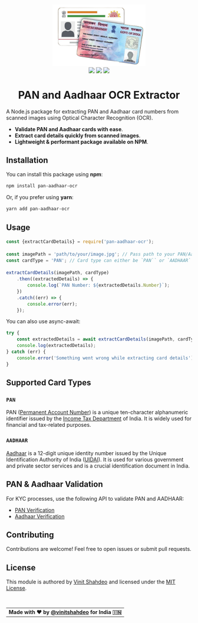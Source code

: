 <div align='center'>
    <img src='https://raw.githubusercontent.com/vinitshahdeo/pan-aadhaar-ocr/main/media/banner.png' height='50%' width='50%'/><br/>
    <img src='https://img.shields.io/npm/v/pan-aadhaar-ocr?logo=npm&link=https%3A%2F%2Fwww.npmjs.com%2Fpackage%2Fpan-aadhaar-ocr'/>
    <img src='https://img.shields.io/github/license/vinitshahdeo/pan-aadhaar-ocr?logo=github' />
    <a href='https://twitter.com/Vinit_Shahdeo'>
        <img src='https://img.shields.io/badge/Author-@vinit__shahdeo-blue?logo=twitter' />
    </a>
</div>

<h1 align='center'> PAN and Aadhaar OCR Extractor</h1>

A Node.js package for extracting PAN and Aadhaar card numbers from scanned images using Optical Character Recognition (OCR).

- **Validate PAN and Aadhaar cards with ease**.
- **Extract card details quickly from scanned images**.
- **Lightweight & performant package available on NPM**.

## Installation
You can install this package using **npm**:

```bash
npm install pan-aadhaar-ocr
```
Or, if you prefer using **yarn**:

```bash
yarn add pan-aadhaar-ocr
```

## Usage

```javascript
const {extractCardDetails} = require('pan-aadhaar-ocr');

const imagePath = 'path/to/your/image.jpg'; // Pass path to your PAN/Aadhaar image
const cardType = 'PAN'; // Card type can either be `PAN`` or `AADHAAR`

extractCardDetails(imagePath, cardType)
    .then((extractedDetails) => {
        console.log(`PAN Number: ${extractedDetails.Number}`);
    })
    .catch((err) => {
        console.error(err);
    });
```

You can also use async-await:

```javascript
try {
    const extractedDetails = await extractCardDetails(imagePath, cardType);
    console.log(extractedDetails);
} catch (err) {
    console.error('Something went wrong while extracting card details');
}

```

## Supported Card Types

### `PAN`

PAN ([Permanent Account Number](https://en.wikipedia.org/wiki/Permanent_account_number)) is a unique ten-character alphanumeric identifier issued by the [Income Tax Department](https://incometaxindia.gov.in/) of India. It is widely used for financial and tax-related purposes.

### `AADHAAR`

[Aadhaar](https://en.wikipedia.org/wiki/Permanent_account_number) is a 12-digit unique identity number issued by the Unique Identification Authority of India ([UIDAI](https://uidai.gov.in/)). It is used for various government and private sector services and is a crucial identification document in India.

## PAN & Aadhaar Validation

For KYC processes, use the following API to validate PAN and AADHAAR:

- [PAN Verification](https://developer.sandbox.co.in/reference/pan-verification-basic-api)
- [Aadhaar Verification](https://developer.sandbox.co.in/reference/aadhaar-okyc-generate-otp-api)

## Contributing
Contributions are welcome! Feel free to open issues or submit pull requests.

## License
This module is authored by [Vinit Shahdeo](https://peerlist.io/vinitshahdeo) and licensed under the [MIT License](./LICENSE).

<br />
  <table align="center">
      <tr>
          <td>
            <strong>Made with ❤️ by <a href='https://twitter.com/Vinit_Shahdeo'>@vinitshahdeo</a> for India 🇮🇳</strong>
          </td>
      </tr>
  </table>
